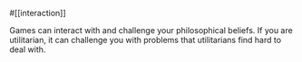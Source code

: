 #[[interaction]]

Games can interact with and challenge your philosophical beliefs. If you are utilitarian, it can challenge you with problems that utilitarians find hard to deal with.
